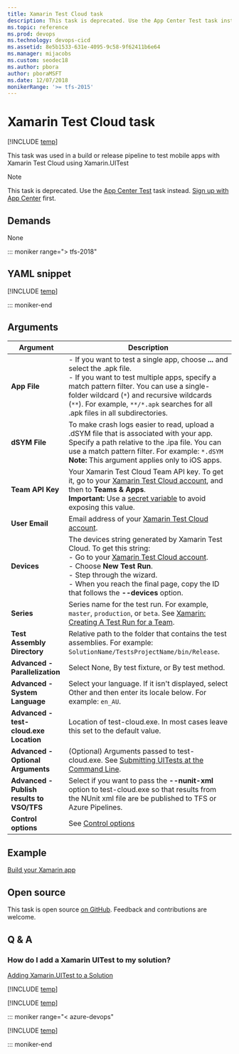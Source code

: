 ```yaml
---
title: Xamarin Test Cloud task
description: This task is deprecated. Use the App Center Test task instead. 
ms.topic: reference
ms.prod: devops
ms.technology: devops-cicd
ms.assetid: 8e5b1533-631e-4095-9c58-9f62411b6e64
ms.manager: mijacobs
ms.custom: seodec18
ms.author: pbora
author: pboraMSFT
ms.date: 12/07/2018
monikerRange: '>= tfs-2015'
---
```



# Xamarin Test Cloud task

[!INCLUDE [temp](../../_shared/version-tfs-2015-rtm.md)]

This task was used in a build or release pipeline to test mobile apps with Xamarin Test Cloud using Xamarin.UITest

> [!NOTE]
> This task is deprecated. Use the [App Center Test](https://github.com/Microsoft/azure-pipelines-tasks/tree/master/Tasks/AppCenterTestV1) task instead. [Sign up with App Center](https://appcenter.ms/signup?utm_source=DevOps&utm_medium=Azure&utm_campaign=docs) first.


## Demands

None

::: moniker range="> tfs-2018"

## YAML snippet

[!INCLUDE [temp](../_shared/yaml/XamarinTestCloudV1.md)]

::: moniker-end

## Arguments

| Argument | Description |
| -------- | ----------- |
| **App File** | - If you want to test a single app, choose **...** and select the .apk file.<br />- If you want to test multiple apps, specify a match pattern filter. You can use a single-folder wildcard (`*`) and recursive wildcards (`**`). For example, `**/*.apk` searches for all .apk files in all subdirectories. |
| **dSYM File** | To make crash logs easier to read, upload a .dSYM file that is associated with your app. Specify a path relative to the .ipa file. You can use a match pattern filter. For example: `*.dSYM`<br />**Note:** This argument applies only to iOS apps. |
| **Team API Key** | Your Xamarin Test Cloud Team API key. To get it, go to your [Xamarin Test Cloud account](https://testcloud.xamarin.com/account), and then to **Teams & Apps**.<br />**Important:** Use a [secret variable](../../build/variables.md) to avoid exposing this value. |
| **User Email** | Email address of your [Xamarin Test Cloud account](https://testcloud.xamarin.com/account). |
| **Devices** | The devices string generated by Xamarin Test Cloud. To get this string:<br />- Go to your [Xamarin Test Cloud account](https://testcloud.xamarin.com/account).<br />- Choose **New Test Run**.<br />- Step through the wizard.<br />- When you reach the final page, copy the ID that follows the **--devices** option. |
| **Series** | Series name for the test run. For example, `master`, `production`, or `beta`. See [Xamarin: Creating A Test Run for a Team](https://developer.xamarin.com/guides/testcloud/organizations-and-teams/creating-a-test-run/). |
| **Test Assembly Directory** | Relative path to the folder that contains the test assemblies. For example: `SolutionName/TestsProjectName/bin/Release`. |
| **Advanced - Parallelization** | Select None, By test fixture, or By test method. |
| **Advanced - System Language** | Select your language. If it isn't displayed, select Other and then enter its locale below. For example: `en_AU`. |
| **Advanced - test-cloud.exe Location** | Location of test-cloud.exe. In most cases leave this set to the default value. |
| **Advanced - Optional Arguments** | (Optional) Arguments passed to test-cloud.exe. See [Submitting UITests at the Command Line](https://developer.xamarin.com/guides/testcloud/uitest/working-with/submitting-tests-at-command-line/). |
| **Advanced - Publish results to VSO/TFS** | Select if you want to pass the **--nunit-xml** option to test-cloud.exe so that results from the NUnit xml file are be published to TFS or Azure Pipelines. |
| **Control options** | See [Control options](../../process/tasks.md#controloptions) |

## Example

[Build your Xamarin app](../../apps/mobile/xamarin.md)

## Open source

This task is open source [on GitHub](https://github.com/Microsoft/azure-pipelines-tasks). Feedback and contributions are welcome.

## Q & A

<!-- BEGINSECTION class="md-qanda" -->

### How do I add a Xamarin UITest to my solution?

[Adding Xamarin.UITest to a Solution](https://developer.xamarin.com/guides/testcloud/uitest/adding-uitest/)

[!INCLUDE [temp](../_shared/qa-minimatch.md)]

[!INCLUDE [temp](../../_shared/qa-agents.md)]

::: moniker range="< azure-devops"

[!INCLUDE [temp](../../_shared/qa-versions.md)]

::: moniker-end

<!-- ENDSECTION -->
